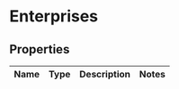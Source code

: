 # Enterprises

## Properties
Name | Type | Description | Notes
------------ | ------------- | ------------- | -------------
